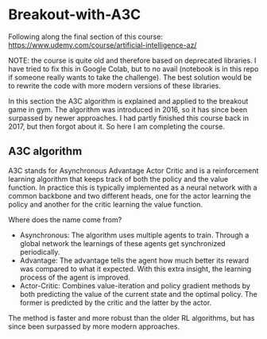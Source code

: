 # Breakout-with-A3C

Following along the final section of this course: https://www.udemy.com/course/artificial-intelligence-az/

NOTE: the course is quite old and therefore based on deprecated libraries. I have tried to fix this in Google Colab, but to no avail (notebook is in this repo if someone really wants to take the challenge). The best solution would be to rewrite the code with more modern versions of these libraries.

In this section the A3C algorithm is explained and applied to the breakout game in gym. The algorithm was introduced in 2016, so it has since been surpassed by newer approaches. I had partly finished this course back in 2017, but then forgot about it. So here I am completing the course. 

## A3C algorithm
A3C stands for Asynchronous Advantage Actor Critic and is a reinforcement learning algorithm that keeps track of both the policy and the value function. In practice this is typically implemented as a neural network with a common backbone and two different heads, one for the actor learning the policy and another for the critic learning the value function. 

Where does the name come from?
- Asynchronous: The algorithm uses multiple agents to train. Through a global network the learnings of these agents get synchronized periodically.
- Advantage: The advantage tells the agent how much better its reward was compared to what it expected. With this extra insight, the learning process of the agent is improved.
- Actor-Critic: Combines value-iteration and policy gradient methods by both predicting the value of the current state and the optimal policy. The former is predicted by the critic and the latter by the actor. 

The method is faster and more robust than the older RL algorithms, but has since been surpassed by more modern approaches.

